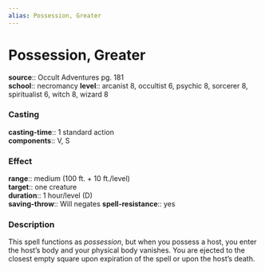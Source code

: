 ```yaml
---
alias: Possession, Greater
---
```


# Possession, Greater 

**source**:: Occult Adventures pg. 181  
**school**:: necromancy
**level**:: arcanist 8, occultist 6, psychic 8, sorcerer 8, spiritualist 6, witch 8, wizard 8

### Casting 

**casting-time**:: 1 standard action  
**components**:: V, S

### Effect 

**range**:: medium (100 ft. + 10 ft./level)  
**target**:: one creature  
**duration**:: 1 hour/level (D)  
**saving-throw**:: Will negates
**spell-resistance**:: yes

### Description 

This spell functions as *possession*, but when you possess a host, you enter the host’s body and your physical body vanishes. You are ejected to the closest empty square upon expiration of the spell or upon the host’s death.
